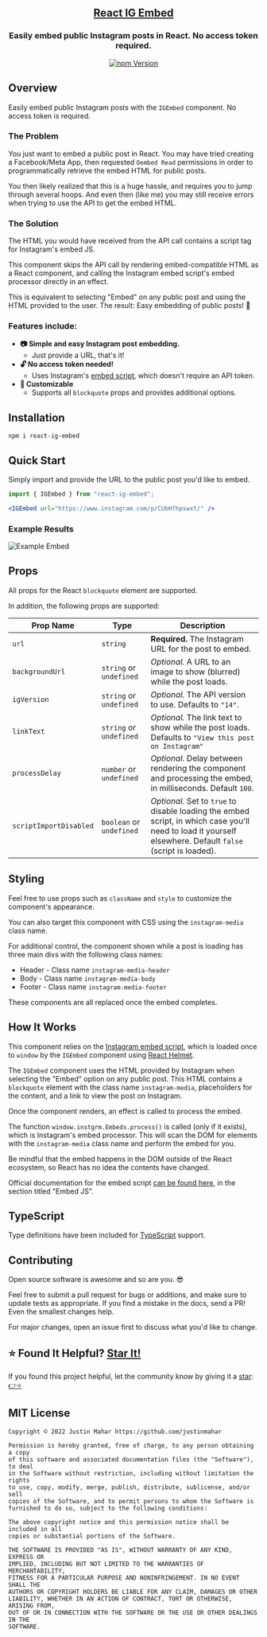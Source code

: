 <h2 align="center">
  <a href="https://github.com/justinmahar/react-ig-embed">React IG Embed</a>
</h2>
<h3 align="center">
  Easily embed public Instagram posts in React. No access token required.
</h3>
<p align="center">
  <a href="https://badge.fury.io/js/react-ig-embed">
    <img src="https://badge.fury.io/js/react-ig-embed.svg" alt="npm Version"/>
  </a>
</p>

## Overview

Easily embed public Instagram posts with the `IGEmbed` component. No access token is required.


### The Problem 

You just want to embed a public post in React. You may have tried creating a Facebook/Meta App, then requested `Oembed Read` permissions in order to programmatically retrieve the embed HTML for public posts. 

You then likely realized that this is a huge hassle, and requires you to jump through several hoops. And even then (like me) you may still receive errors when trying to use the API to get the embed HTML.

### The Solution

The HTML you would have received from the API call contains a script tag for Instagram's embed JS.

This component skips the API call by rendering embed-compatible HTML as a React component, and calling the Instagram embed script's embed processor directly in an effect.

This is equivalent to selecting "Embed" on any public post and using the HTML provided to the user. The result: Easy embedding of public posts! 🎉

### Features include:

- **📷 Simple and easy Instagram post embedding.**
  - Just provide a URL, that's it!
- **🔓 No access token needed!**
  - Uses Instagram's [embed script](https://developers.facebook.com/docs/instagram/oembed/), which doesn't require an API token.
- **💁 Customizable**
  - Supports all `blockquote` props and provides additional options.

## Installation

```
npm i react-ig-embed
```

## Quick Start

Simply import and provide the URL to the public post you'd like to embed.

```jsx
import { IGEmbed } from "react-ig-embed";
```

```jsx
<IGEmbed url="https://www.instagram.com/p/CUbHfhpswxt/" />
```

### Example Results

![Example Embed](./screenshots/example-embed.png)

## Props

All props for the React `blockquote` element are supported.

In addition, the following props are supported:

| Prop Name              | Type                     | Description                                                                                                                                                 |
| ---------------------- | ------------------------ | ----------------------------------------------------------------------------------------------------------------------------------------------------------- |
| `url`                  | `string`                 | **Required.** The Instagram URL for the post to embed.                                                                                                      |
| `backgroundUrl`        | `string` or `undefined`  | *Optional.* A URL to an image to show (blurred) while the post loads.                                                                                       |
| `igVersion`            | `string` or `undefined`  | *Optional.* The API version to use. Defaults to `"14"`.                                                                                                     |
| `linkText`             | `string` or `undefined`  | *Optional.* The link text to show while the post loads. Defaults to `"View this post on Instagram"`                                                         |
| `processDelay`         | `number` or `undefined`  | *Optional.* Delay between rendering the component and processing the embed, in milliseconds. Default `100`.                                                 |
| `scriptImportDisabled` | `boolean` or `undefined` | *Optional.* Set to `true` to disable loading the embed script, in which case you'll need to load it yourself elsewhere. Default `false` (script is loaded). |

## Styling

Feel free to use props such as `className` and `style` to customize the component's appearance. 

You can also target this component with CSS using the `instagram-media` class name.

For additional control, the component shown while a post is loading has three main divs with the following class names:
- Header - Class name `instagram-media-header`
- Body - Class name `instagram-media-body`
- Footer - Class name `instagram-media-footer`

These components are all replaced once the embed completes.

## How It Works

This component relies on the [Instagram embed script](https://www.instagram.com/embed.js), which is loaded once to `window` by the `IGEmbed` component using [React Helmet](https://github.com/nfl/react-helmet).

The `IGEmbed` component uses the HTML provided by Instagram when selecting the "Embed" option on any public post. This HTML contains a `blockquote` element with the class name `instagram-media`, placeholders for the content, and a link to view the post on Instagram.

Once the component renders, an effect is called to process the embed.

The function `window.instgrm.Embeds.process()` is called (only if it exists), which is Instagram's embed processor. This will scan the DOM for elements with the `instagram-media` class name and perform the embed for you.

Be mindful that the embed happens in the DOM outside of the React ecosystem, so React has no idea the contents have changed.

Official documentation for the embed script [can be found here](https://developers.facebook.com/docs/instagram/oembed/), in the section titled "Embed JS".

## TypeScript

Type definitions have been included for [TypeScript](https://www.typescriptlang.org/) support.

## Contributing

Open source software is awesome and so are you. 😎

Feel free to submit a pull request for bugs or additions, and make sure to update tests as appropriate. If you find a mistake in the docs, send a PR! Even the smallest changes help.

For major changes, open an issue first to discuss what you'd like to change.

## ⭐ Found It Helpful? [Star It!](https://github.com/justinmahar/react-ig-embed/stargazers)

If you found this project helpful, let the community know by giving it a [star](https://github.com/justinmahar/react-ig-embed/stargazers): [👉⭐](https://github.com/justinmahar/react-ig-embed/stargazers)

## MIT License

```
Copyright © 2022 Justin Mahar https://github.com/justinmahar

Permission is hereby granted, free of charge, to any person obtaining a copy
of this software and associated documentation files (the "Software"), to deal
in the Software without restriction, including without limitation the rights
to use, copy, modify, merge, publish, distribute, sublicense, and/or sell
copies of the Software, and to permit persons to whom the Software is
furnished to do so, subject to the following conditions:

The above copyright notice and this permission notice shall be included in all
copies or substantial portions of the Software.

THE SOFTWARE IS PROVIDED "AS IS", WITHOUT WARRANTY OF ANY KIND, EXPRESS OR
IMPLIED, INCLUDING BUT NOT LIMITED TO THE WARRANTIES OF MERCHANTABILITY,
FITNESS FOR A PARTICULAR PURPOSE AND NONINFRINGEMENT. IN NO EVENT SHALL THE
AUTHORS OR COPYRIGHT HOLDERS BE LIABLE FOR ANY CLAIM, DAMAGES OR OTHER
LIABILITY, WHETHER IN AN ACTION OF CONTRACT, TORT OR OTHERWISE, ARISING FROM,
OUT OF OR IN CONNECTION WITH THE SOFTWARE OR THE USE OR OTHER DEALINGS IN THE
SOFTWARE.
```

